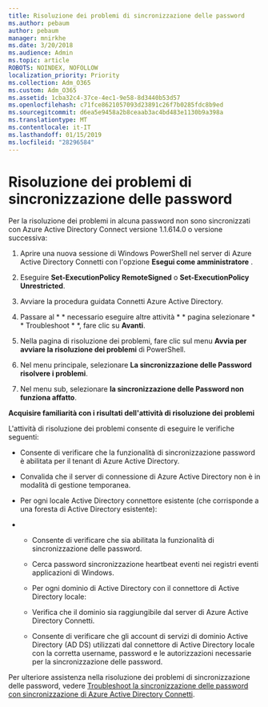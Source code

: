```yaml
---
title: Risoluzione dei problemi di sincronizzazione delle password
ms.author: pebaum
author: pebaum
manager: mnirkhe
ms.date: 3/20/2018
ms.audience: Admin
ms.topic: article
ROBOTS: NOINDEX, NOFOLLOW
localization_priority: Priority
ms.collection: Adm_O365
ms.custom: Adm_O365
ms.assetid: 1cba32c4-37ce-4ec1-9e58-8d3440b53d57
ms.openlocfilehash: c71fce8621057093d23891c26f7b0285fdc8b9ed
ms.sourcegitcommit: d6ea5e9458a2b8ceaab3ac4bd483e1130b9a398a
ms.translationtype: MT
ms.contentlocale: it-IT
ms.lasthandoff: 01/15/2019
ms.locfileid: "28296584"
---
```

# <a name="troubleshoot-password-synchronization"></a>Risoluzione dei problemi di sincronizzazione delle password

Per la risoluzione dei problemi in alcuna password non sono sincronizzati con Azure Active Directory Connect versione 1.1.614.0 o versione successiva:
  
1. Aprire una nuova sessione di Windows PowerShell nel server di Azure Active Directory Connetti con l'opzione **Esegui come amministratore** . 
    
2. Eseguire **Set-ExecutionPolicy RemoteSigned** o **Set-ExecutionPolicy Unrestricted**. 
    
3. Avviare la procedura guidata Connetti Azure Active Directory.
    
4. Passare al * * necessario eseguire altre attività * * pagina selezionare * * Troubleshoot * *, fare clic su **Avanti**. 
    
5. Nella pagina di risoluzione dei problemi, fare clic sul menu **Avvia per avviare la risoluzione dei problemi** di PowerShell. 
    
6. Nel menu principale, selezionare **La sincronizzazione delle Password risolvere i problemi**. 
    
7. Nel menu sub, selezionare **la sincronizzazione delle Password non funziona affatto**. 
    
 **Acquisire familiarità con i risultati dell'attività di risoluzione dei problemi**
  
L'attività di risoluzione dei problemi consente di eseguire le verifiche seguenti:
  
- Consente di verificare che la funzionalità di sincronizzazione password è abilitata per il tenant di Azure Active Directory.
    
- Convalida che il server di connessione di Azure Active Directory non è in modalità di gestione temporanea.
    
- Per ogni locale Active Directory connettore esistente (che corrisponde a una foresta di Active Directory esistente):
    
- 
  - Consente di verificare che sia abilitata la funzionalità di sincronizzazione delle password.
    
  - Cerca password sincronizzazione heartbeat eventi nei registri eventi applicazioni di Windows.
    
  - Per ogni dominio di Active Directory con il connettore di Active Directory locale:
    
  - Verifica che il dominio sia raggiungibile dal server di Azure Active Directory Connetti.
    
  - Consente di verificare che gli account di servizi di dominio Active Directory (AD DS) utilizzati dal connettore di Active Directory locale con la corretta username, password e le autorizzazioni necessarie per la sincronizzazione delle password.
    
Per ulteriore assistenza nella risoluzione dei problemi di sincronizzazione delle password, vedere [Troubleshoot la sincronizzazione delle password con sincronizzazione di Azure Active Directory Connetti](https://docs.microsoft.com/en-us/azure/active-directory/connect/active-directory-aadconnectsync-troubleshoot-password-synchronization).
  

